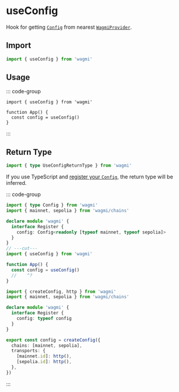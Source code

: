 # useConfig

Hook for getting [`Config`](/react/createConfig#config) from nearest [`WagmiProvider`](/react/WagmiProvider).

## Import

```ts
import { useConfig } from 'wagmi'
```

## Usage

::: code-group
```tsx [index.tsx]
import { useConfig } from 'wagmi'

function App() {
  const config = useConfig()
}
```
:::

## Return Type

```ts
import { type UseConfigReturnType } from 'wagmi'
```

If you use TypeScript and [register your `Config`](/react/typescript#register-config), the return type will be inferred.

::: code-group
```ts twoslash [index.tsx]
import { type Config } from 'wagmi'
import { mainnet, sepolia } from 'wagmi/chains'

declare module 'wagmi' {
  interface Register {
    config: Config<readonly [typeof mainnet, typeof sepolia]>
  }
}
// ---cut---
import { useConfig } from 'wagmi'

function App() {
  const config = useConfig()
  //    ^?
}
```
```ts [config.ts]
import { createConfig, http } from 'wagmi'
import { mainnet, sepolia } from 'wagmi/chains'

declare module 'wagmi' {
  interface Register {
    config: typeof config
  }
}

export const config = createConfig({
  chains: [mainnet, sepolia],
  transports: {
    [mainnet.id]: http(),
    [sepolia.id]: http(),
  },
})
```
:::
